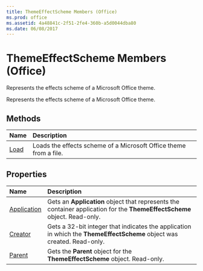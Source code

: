 ```yaml
---
title: ThemeEffectScheme Members (Office)
ms.prod: office
ms.assetid: 4a48841c-2f51-2fe4-360b-a5d0044dba80
ms.date: 06/08/2017
---
```



# ThemeEffectScheme Members (Office)
Represents the effects scheme of a Microsoft Office theme.

Represents the effects scheme of a Microsoft Office theme.


## Methods



|**Name**|**Description**|
|:-----|:-----|
|[Load](themeeffectscheme-load-method-office.md)|Loads the effects scheme of a Microsoft Office theme from a file.|

## Properties



|**Name**|**Description**|
|:-----|:-----|
|[Application](themeeffectscheme-application-property-office.md)|Gets an **Application** object that represents the container application for the **ThemeEffectScheme** object. Read-only.|
|[Creator](themeeffectscheme-creator-property-office.md)|Gets a 32-bit integer that indicates the application in which the **ThemeEffectScheme** object was created. Read-only.|
|[Parent](themeeffectscheme-parent-property-office.md)|Gets the **Parent** object for the **ThemeEffectScheme** object. Read-only.|

